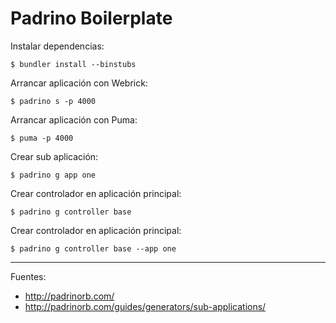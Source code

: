 # Padrino Boilerplate

Instalar dependencias:

    $ bundler install --binstubs

Arrancar aplicación con Webrick:

    $ padrino s -p 4000

Arrancar aplicación con Puma:

    $ puma -p 4000

Crear sub aplicación:

    $ padrino g app one

Crear controlador en aplicación principal:

    $ padrino g controller base

Crear controlador en aplicación principal:

    $ padrino g controller base --app one

---

Fuentes:

+ http://padrinorb.com/
+ http://padrinorb.com/guides/generators/sub-applications/
